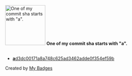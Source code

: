<img src="https://my-badges.github.io/my-badges/a-commit.png" alt="One of my commit sha starts with &quot;a&quot;." title="One of my commit sha starts with &quot;a&quot;." width="128">
<strong>One of my commit sha starts with &quot;a&quot;.</strong>
<br><br>

- <a href="https://github.com/Jasonnor/Professional-Codes-Reader/commit/ad3dc00171a8a748c625ad3462adde0f354ef59b"><strong>a</strong>d3dc00171a8a748c625ad3462adde0f354ef59b</a>


Created by <a href="https://github.com/my-badges/my-badges">My Badges</a>
